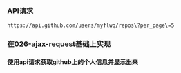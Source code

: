 ### API请求

```
https://api.github.com/users/myflwq/repos\?per_page\=5
```


### 在026-ajax-request基础上实现

#### 使用api请求获取github上的个人信息并显示出来

